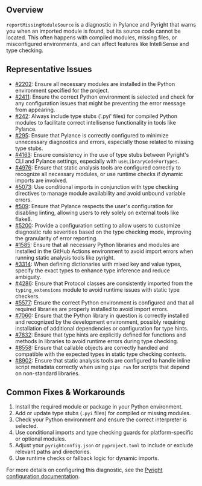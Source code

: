 ## Overview

`reportMissingModuleSource` is a diagnostic in Pylance and Pyright that warns you when an imported module is found, but its source code cannot be located. This often happens with compiled modules, missing files, or misconfigured environments, and can affect features like IntelliSense and type checking.

## Representative Issues

-   [#2202](https://github.com/microsoft/pylance-release/issues/2202): Ensure all necessary modules are installed in the Python environment specified for the project.
-   [#2411](https://github.com/microsoft/pylance-release/issues/2411): Ensure the correct Python environment is selected and check for any configuration issues that might be preventing the error message from appearing.
-   [#242](https://github.com/microsoft/pylance-release/issues/242): Always include type stubs ('.pyi' files) for compiled Python modules to facilitate correct intellisense functionality in tools like Pylance.
-   [#295](https://github.com/microsoft/pylance-release/issues/295): Ensure that Pylance is correctly configured to minimize unnecessary diagnostics and errors, especially those related to missing type stubs.
-   [#4163](https://github.com/microsoft/pylance-release/issues/4163): Ensure consistency in the use of type stubs between Pyright's CLI and Pylance settings, especially with `useLibraryCodeForTypes`.
-   [#4976](https://github.com/microsoft/pylance-release/issues/4976): Ensure that static analysis tools are configured correctly to recognize all necessary modules, or use runtime checks if dynamic imports are involved.
-   [#5073](https://github.com/microsoft/pylance-release/issues/5073): Use conditional imports in conjunction with type checking directives to manage module availability and avoid unbound variable errors.
-   [#509](https://github.com/microsoft/pylance-release/issues/509): Ensure that Pylance respects the user's configuration for disabling linting, allowing users to rely solely on external tools like flake8.
-   [#5200](https://github.com/microsoft/pylance-release/issues/5200): Provide a configuration setting to allow users to customize diagnostic rule severities based on the type checking mode, improving the granularity of error reporting.
-   [#1585](https://github.com/microsoft/pyright/issues/1585): Ensure that all necessary Python libraries and modules are installed in the GitHub Actions environment to avoid import errors when running static analysis tools like pyright.
-   [#3314](https://github.com/microsoft/pyright/issues/3314): When defining dictionaries with mixed key and value types, specify the exact types to enhance type inference and reduce ambiguity.
-   [#4286](https://github.com/microsoft/pyright/issues/4286): Ensure that Protocol classes are consistently imported from the `typing_extensions` module to avoid runtime issues with static type checkers.
-   [#5577](https://github.com/microsoft/pyright/issues/5577): Ensure the correct Python environment is configured and that all required libraries are properly installed to avoid import errors.
-   [#7060](https://github.com/microsoft/pyright/issues/7060): Ensure that the Python library in question is correctly installed and recognized by the development environment, possibly requiring installation of additional dependencies or configuration for type hints.
-   [#7832](https://github.com/microsoft/pyright/issues/7832): Ensure that type hints are explicitly defined for functions and methods in libraries to avoid runtime errors during type checking.
-   [#8558](https://github.com/microsoft/pyright/issues/8558): Ensure that callable objects are correctly handled and compatible with the expected types in static type checking contexts.
-   [#8902](https://github.com/microsoft/pyright/issues/8902): Ensure that static analysis tools are configured to handle inline script metadata correctly when using `pipx run` for scripts that depend on non-standard libraries.

## Common Fixes & Workarounds

1. Install the required module or package in your Python environment.
2. Add or update type stubs (`.pyi` files) for compiled or missing modules.
3. Check your Python environment and ensure the correct interpreter is selected.
4. Use conditional imports and type checking guards for platform-specific or optional modules.
5. Adjust your `pyrightconfig.json` or `pyproject.toml` to include or exclude relevant paths and directories.
6. Use runtime checks or fallback logic for dynamic imports.

For more details on configuring this diagnostic, see the [Pyright configuration documentation](https://github.com/microsoft/pyright/blob/main/docs/configuration.md#reportMissingModuleSource).

